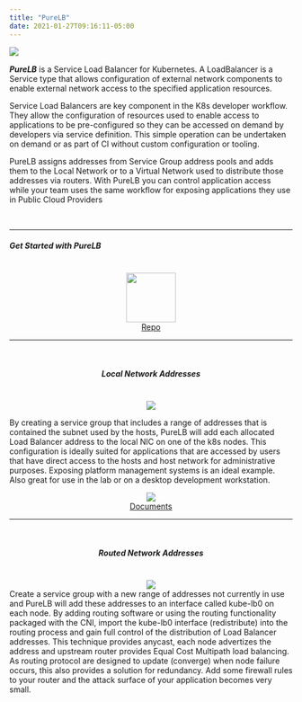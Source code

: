 ```yaml
---
title: "PureLB"
date: 2021-01-27T09:16:11-05:00
---
```




<img align="left" src="/images/purelb.png">


</br>

**_PureLB_** is a Service Load Balancer for Kubernetes.  A LoadBalancer is a Service type that allows configuration of external network components to enable external network access to the specified application resources. 

Service Load Balancers are key component in the K8s developer workflow.  They allow the configuration of resources used to enable access to applications to be pre-configured so they can be accessed on demand by developers via service definition.  This simple operation can be undertaken on demand or as part of CI without custom configuration or tooling. 

PureLB assigns addresses from Service Group address pools and adds them to the Local Network or to a Virtual Network used to distribute those addresses via routers.  With PureLB you can control application access while your team uses the same workflow for exposing applications they use in Public Cloud Providers

</br>

---
##### _Get Started with PureLB_
</br>
<div class="row">
    <div class="col-md-6">
    <div align="center">
    <a href="https://gitlab.com/purelb/purelb" title="PureLB REPO">
        <img src="/images/gitlab_logo.png" style="width:88px; height:88px;">
    <br>
    Repo
    </a>

---
<br>

##### _Local Network Addresses_

<br>
<img src="/images/purelb-local.png">
<br>
</div>

By creating a service group that includes a range of addresses that is contained the subnet used by the hosts, PureLB will add each allocated Load Balancer address to the local NIC on one of the k8s nodes.  This configuration is ideally suited for applications that are accessed by users that have direct access to the hosts and host network for administrative purposes.  Exposing platform management systems is an ideal example.  Also great for use in the lab or on a desktop development workstation.


</div>
    <div class="col-md-6">
    <div align="center">
    <a href="https://purelb.gitlab.io/docs" title="Documents">
        <img src="/images/book.png">
    <br>
    Documents
    </a>

---
<br>

##### _Routed Network Addresses_

<br>
<img src="/images/purelb-routed.png">
<br>
</div>
Create a service group with a new range of addresses not currently in use and PureLB will add these addresses to an interface called kube-lb0 on each node.  By adding routing software or using the routing functionality packaged with the CNI, import the kube-lb0 interface (redistribute) into the routing process and gain full control of the distribution of Load Balancer addresses.  This technique provides anycast, each node advertizes the address and upstream router provides Equal Cost Multipath load balancing.  As routing protocol are designed to update (converge) when node failure occurs, this also provides a solution for redundancy.  Add some firewall rules to your router and the attack surface of your application becomes very small.

</div>
</div>

